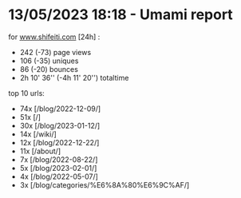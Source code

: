# 13/05/2023 18:18 - Umami report
for www.shifeiti.com [24h] :

 - 242 (-73) page views
 - 106 (-35) uniques
 - 86 (-20) bounces
 - 2h 10' 36'' (-4h 11' 20'') totaltime


top 10 urls:
 - 74x [/blog/2022-12-09/]
 - 51x [/]
 - 30x [/blog/2023-01-12/]
 - 14x [/wiki/]
 - 12x [/blog/2022-12-22/]
 - 11x [/about/]
 - 7x [/blog/2022-08-22/]
 - 5x [/blog/2023-02-01/]
 - 4x [/blog/2022-05-07/]
 - 3x [/blog/categories/%E6%8A%80%E6%9C%AF/]


